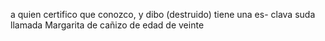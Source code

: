 a quien certifico que conozco, y dibo (destruido) tiene una es- clava suda llamada Margarita de cañizo de edad de veinte